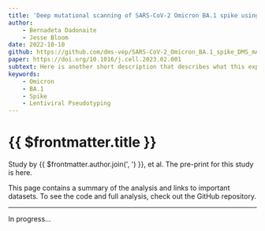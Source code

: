 ```yaml
---
title: 'Deep mutational scanning of SARS-CoV-2 Omicron BA.1 spike using a barcoded lentiviral platform'
author: 
    - Bernadeta Dadonaite
    - Jesse Bloom
date: 2022-10-10
github: https://github.com/dms-vep/SARS-CoV-2_Omicron_BA.1_spike_DMS_mAbs
paper: https://doi.org/10.1016/j.cell.2023.02.001
subtext: Here is another short description that describes what this experiment is about.
keywords:
    - Omicron
    - BA.1
    - Spike
    - Lentiviral Pseudotyping
---
```



# {{ $frontmatter.title }}

Study by {{ $frontmatter.author.join(', ') }}, et al. The pre-print for this study is <a v-bind:href="$frontmatter.paper">here</a>.

This page contains a summary of the analysis and links to important datasets. To see the code and full analysis, check out the <a v-bind:href="$frontmatter.github">GitHub repository</a>.

---

In progress...
